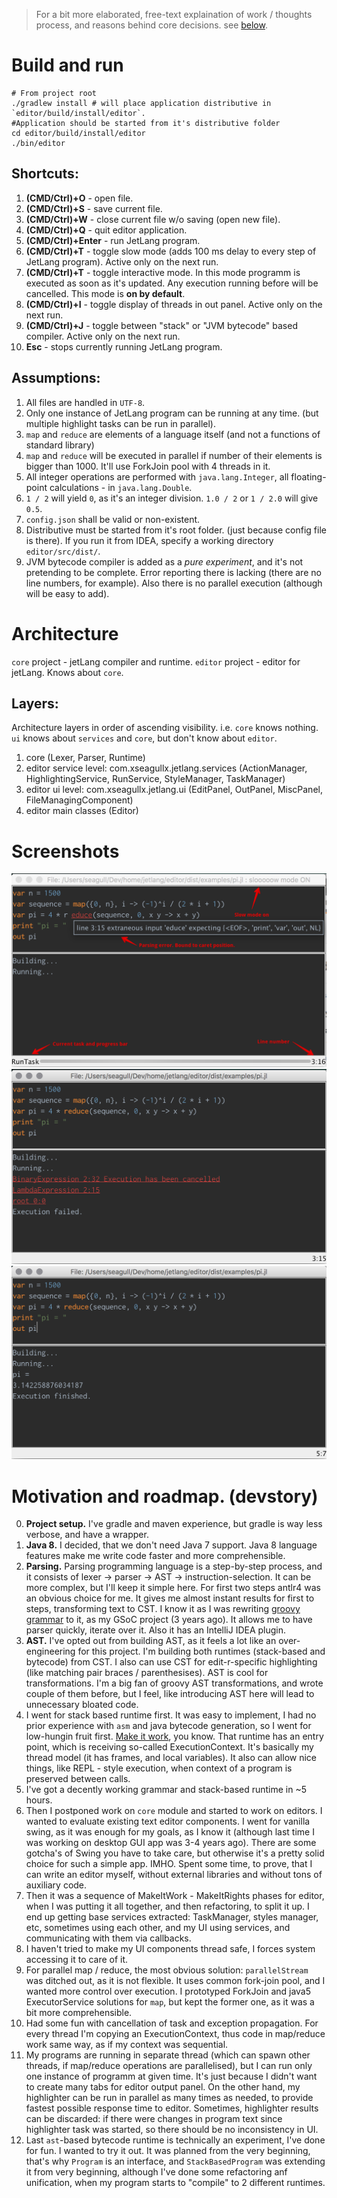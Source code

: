 > For a bit more elaborated, free-text explaination of work / thoughts process, and reasons behind core decisions. see [below](#motivation-and-roadmap-devstory).

# Build and run
```
# From project root
./gradlew install # will place application distributive in `editor/build/install/editor`.
#Application should be started from it's distributive folder
cd editor/build/install/editor
./bin/editor
```

## Shortcuts:
1. __(CMD/Ctrl)+O__ - open file.
2. __(CMD/Ctrl)+S__ - save current file.
3. __(CMD/Ctrl)+W__ - close current file w/o saving (open new file).
4. __(CMD/Ctrl)+Q__ - quit editor application.
5. __(CMD/Ctrl)+Enter__ - run JetLang program.
5. __(CMD/Ctrl)+T__ - toggle slow mode (adds 100 ms delay to every step of JetLang program). Active only on the next run.
5. __(CMD/Ctrl)+T__ - toggle interactive mode. In this mode programm is executed as soon as it's updated. Any execution running before will be cancelled. This mode is __on by default__.
6. __(CMD/Ctrl)+I__ - toggle display of threads in out panel. Active only on the next run.
7. __(CMD/Ctrl)+J__ - toggle between "stack" or "JVM bytecode" based compiler. Active only on the next run.
8. __Esc__ - stops currently running JetLang program.

## Assumptions:
1. All files are handled in `UTF-8`.
2. Only one instance of JetLang program can be running at any time. (but multiple highlight tasks can be run in parallel).
3. `map` and `reduce` are elements of a language itself (and not a functions of standard library)
4. `map` and `reduce` will be executed in parallel if number of their elements is bigger than 1000. It'll use ForkJoin pool with 4 threads in it.
5. All integer operations are performed with `java.lang.Integer`, all floating-point calculations - in `java.lang.Double`.
6. `1 / 2` will yield `0`, as it's an integer division. `1.0 / 2` or `1 / 2.0` will give `0.5`.
7. `config.json` shall be valid or non-existent.
8. Distributive must be started from it's root folder. (just because config file is there). If you run it from IDEA, specify a working directory `editor/src/dist/`.
9. JVM bytecode compiler is added as a *pure experiment*, and it's not pretending to be complete. Error reporting there is lacking (there are no line numbers, for example). Also there is no parallel execution (although will be easy to add).

# Architecture
`core` project - jetLang compiler and runtime.
`editor` project - editor for jetLang. Knows about `core`.

## Layers:

Architecture layers in order of ascending visibility. i.e. `core` knows nothing. `ui` knows about `services` and `core`, but don't know about `editor`.

1. core (Lexer, Parser, Runtime)
2. editor service level: com.xseagullx.jetlang.services (ActionManager, HighlightingService, RunService, StyleManager, TaskManager)
3. editor ui level: com.xseagullx.jetlang.ui (EditPanel, OutPanel, MiscPanel, FileManagingComponent)
4. editor main classes (Editor)


# Screenshots
![Running with error](/misc/Runnning%20with%20error.png)
![Cancelled](/misc/Cancelled.png)
![Success](/misc/Success.png)

# Motivation and roadmap. (devstory)
0. __Project setup.__ I've gradle and maven experience, but gradle is way less verbose, and have a wrapper.
0. __Java 8.__ I decided, that we don't need Java 7 support. Java 8 language features make me write code faster and more comprehensible.
1. __Parsing.__ Parsing programming language is a step-by-step process, and it consists of lexer -> parser -> AST -> instruction-selection. It can be more complex, but I'll keep it simple here.
For first two steps antlr4 was an obvious choice for me. It gives me almost instant results for first to steps, transforming text to CST.
I know it as I was rewriting [groovy grammar](https://github.com/xSeagullx/antlrv4_groovy_grammar/) to it, as my GSoC project (3 years ago).
It allows me to have parser quickly, iterate over it. Also it has an IntelliJ IDEA plugin.
2. __AST.__ I've opted out from building AST, as it feels a lot like an over-engineering for this project. I'm building both runtimes (stack-based and bytecode) from CST. I also can use CST for edit-r-specific highlighting (like matching pair braces / parenthesises). AST is cool for transformations. I'm a big fan of groovy AST transformations, and wrote couple of them before, but I feel, like introducing AST here will lead to unnecessary bloated code.
3. I went for stack based runtime first. It was easy to implement, I had no prior experience with `asm` and java bytecode generation, so I went for low-hungin fruit first. [Make it work](http://wiki.c2.com/?MakeItWorkMakeItRightMakeItFast), you know.
That runtime has an entry point, which is receiving so-called ExecutionContext. It's basically my thread model (it has frames, and local variables). It also can allow nice things, like REPL - style execution, when context of a program is preserved between calls.
4. I've got a decently working grammar and stack-based runtime in ~5 hours.
5. Then I postponed work on `core` module and started to work on editors. I wanted to evaluate existing text editor components. I went for vanilla swing, as it was enough for my goals, as I know it (although last time I was working on desktop GUI app was 3-4 years ago). There are some gotcha's of Swing you have to take care, but otherwise it's a pretty solid choice for such a simple app. IMHO. Spent some time, to prove, that I can write an editor myself, without external libraries and without tons of auxiliary code.
6. Then it was a sequence of MakeItWork - MakeItRights phases for editor, when I was putting it all together, and then refactoring, to split it up. I end up getting base services extracted: TaskManager, styles manager, etc, sometimes using each other, and my UI using services, and communicating with them via callbacks. 
7. I haven't tried to make my UI components thread safe, I forces system accessing it to care of it.
8. For parallel map / reduce, the most obvious solution: `parallelStream` was ditched out, as it is not flexible. It uses common fork-join pool, and I wanted more control over execution. I prototyped ForkJoin and java5 ExecutorService solutions for `map`, but kept the former one, as it was a bit more comprehensible.
9. Had some fun with cancellation of task and exception propagation. For every thread I'm copying an ExecutionContext, thus code in map/reduce work same way, as if my context was sequential.
10. My programs are running in separate thread (which can spawn other threads, if map/reduce operations are parallelised), but I can run only one instance of programm at given time. It's just because I didn't want to create many tabs for editor output panel. On the other hand, my highlighter can be run in parallel as many times as needed, to provide fastest possible response time to editor. Sometimes, highlighter results can be discarded: if there were changes in program text since highlighter task was started, so there should be no inconsistency in UI.
11. Last `ast`-based  bytecode runtime is technically an experiment, I've done for fun. I wanted to try it out. It was planned from the very beginning, that's why `Program` is an interface, and `StackBasedProgram` was extending it from very beginning, although I've done some refactoring anf unification, when my program starts to "compile" to 2 different runtimes.
